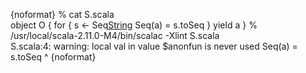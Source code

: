 {noformat}
% cat S.scala                                                        
object O {
  for {
    s <- Seq[String]()
    Seq(a) = s.toSeq
  } yield a
}
% /usr/local/scala-2.11.0-M4/bin/scalac -Xlint S.scala               
S.scala:4: warning: local val in value $anonfun is never used
    Seq(a) = s.toSeq
        ^
{noformat}


